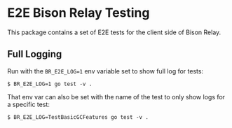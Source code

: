 # E2E Bison Relay Testing

This package contains a set of E2E tests for the client side of Bison Relay.

## Full Logging

Run with the `BR_E2E_LOG=1` env variable set to show full log for tests:

```
$ BR_E2E_LOG=1 go test -v .
```

That env var can also be set with the name of the test to only show logs for a
specific test:

```
$ BR_E2E_LOG=TestBasicGCFeatures go test -v .
```

